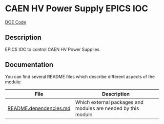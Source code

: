 # CAEN HV Power Supply EPICS IOC

[DOE Code](https://www.osti.gov/doecode/biblio/78179)

## Description 

EPICS IOC to control CAEN HV Power Supplies. 

## Documentation

You can find several README files which describe different aspects of the module:

File                                                    | Description
--------------------------------------------------------|---------------
[README.dependencies.md](README.dependencies.md)        | Which external packages and modules are needed by this module.
